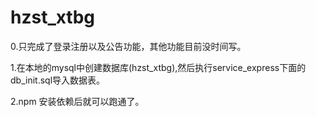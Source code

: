 # hzst_xtbg

0.只完成了登录注册以及公告功能，其他功能目前没时间写。

1.在本地的mysql中创建数据库(hzst_xtbg),然后执行service_express下面的db_init.sql导入数据表。

2.npm 安装依赖后就可以跑通了。